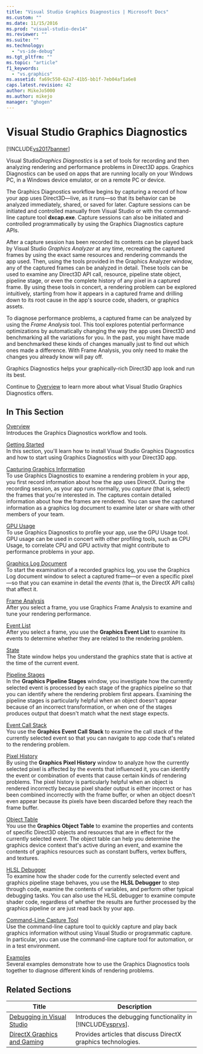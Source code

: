 ```yaml
---
title: "Visual Studio Graphics Diagnostics | Microsoft Docs"
ms.custom: ""
ms.date: 11/15/2016
ms.prod: "visual-studio-dev14"
ms.reviewer: ""
ms.suite: ""
ms.technology: 
  - "vs-ide-debug"
ms.tgt_pltfrm: ""
ms.topic: "article"
f1_keywords: 
  - "vs.graphics"
ms.assetid: fa69c550-62a7-41b5-bb1f-7eb04af1a6e8
caps.latest.revision: 42
author: MikeJo5000
ms.author: mikejo
manager: "ghogen"
---
```

# Visual Studio Graphics Diagnostics
[!INCLUDE[vs2017banner](../includes/vs2017banner.md)]

Visual Studio*Graphics Diagnostics* is a set of tools for recording and then analyzing rendering and performance problems in Direct3D apps. Graphics Diagnostics can be used on apps that are running locally on your Windows PC, in a Windows device emulator, or on a remote PC or device.  
  
 The Graphics Diagnostics workflow begins by capturing a record of how your app uses Direct3D—live, as it runs—so that its behavior can be analyzed immediately, shared, or saved for later. Capture sessions can be initiated and controlled manually from Visual Studio or with the command-line capture tool **dxcap.exe**. Capture sessions can also be initiated and controlled programmatically by using the Graphics Diagnostics capture APIs.  
  
 After a capture session has been recorded its contents can be played back by Visual Studio *Graphics Analyzer* at any time, recreating the captured frames by using the exact same resources and rendering commands the app used. Then, using the tools provided in the Graphics Analyzer window, any of the captured frames can be analyzed in detail. These tools can be used to examine any Direct3D API call, resource, pipeline state object, pipeline stage, or even the complete history of any pixel in a captured frame. By using these tools in concert, a rendering problem can be explored intuitively, starting from how it appears in a captured frame and drilling down to its root cause in the app's source code, shaders, or graphics assets.  
  
 To diagnose performance problems, a captured frame can be analyzed by using the *Frame Analysis* tool. This tool explores potential performance optimizations by automatically changing the way the app uses Direct3D and benchmarking all the variations for you. In the past, you might have made and benchmarked these kinds of changes manually just to find out which ones made a difference. With Frame Analysis, you only need to make the changes you already know will pay off.  
  
 Graphics Diagnostics helps your graphically-rich Direct3D app look and run its best.  
  
 Continue to [Overview](../debugger/overview-of-visual-studio-graphics-diagnostics.md) to learn more about what Visual Studio Graphics Diagnostics offers.  
  
## In This Section  
 [Overview](../debugger/overview-of-visual-studio-graphics-diagnostics.md)  
 Introduces the Graphics Diagnostics workflow and tools.  
  
 [Getting Started](../debugger/getting-started-with-visual-studio-graphics-diagnostics.md)  
 In this section, you'll learn how to install Visual Studio Graphics Diagnostics and how to start using Graphics Diagnostics with your Direct3D app.  
  
 [Capturing Graphics Information](../debugger/capturing-graphics-information.md)  
 To use Graphics Diagnostics to examine a rendering problem in your app, you first record information about how the app uses DirectX. During the recording session, as your app runs normally, you *capture* (that is, select) the frames that you're interested in. The captures contain detailed information about how the frames are rendered. You can save the captured information as a graphics log document to examine later or share with other members of your team.  
  
 [GPU Usage](../debugger/gpu-usage.md)  
 To use Graphics Diagnostics to profile your app, use the GPU Usage tool. GPU usage can be used in concert with other profiling tools, such as CPU Usage, to correlate CPU and GPU activity that might contribute to performance problems in your app.  
  
 [Graphics Log Document](../debugger/graphics-log-document.md)  
 To start the examination of a recorded graphics log, you use the Graphics Log document window to select a captured frame—or even a specific pixel—so that you can examine in detail the *events* (that is, the DirectX API calls) that affect it.  
  
 [Frame Analysis](../debugger/graphics-frame-analysis.md)  
 After you select a frame, you use Graphics Frame Analysis to examine and tune your rendering performance.  
  
 [Event List](../debugger/graphics-event-list.md)  
 After you select a frame, you use the **Graphics Event List** to examine its events to determine whether they are related to the rendering problem.  
  
 [State](../debugger/graphics-state.md)  
 The State window helps you understand the graphics state that is active at the time of the current event.  
  
 [Pipeline Stages](../debugger/graphics-pipeline-stages.md)  
 In the **Graphics Pipeline Stages** window, you investigate how the currently selected event is processed by each stage of the graphics pipeline so that you can identify where the rendering problem first appears. Examining the pipeline stages is particularly helpful when an object doesn't appear because of an incorrect transformation, or when one of the stages produces output that doesn't match what the next stage expects.  
  
 [Event Call Stack](../debugger/graphics-event-call-stack.md)  
 You use the **Graphics Event Call Stack** to examine the call stack of the currently selected event so that you can navigate to app code that's related to the rendering problem.  
  
 [Pixel History](../debugger/graphics-pixel-history.md)  
 By using the **Graphics Pixel History** window to analyze how the currently selected pixel is affected by the events that influenced it, you can identify the event or combination of events that cause certain kinds of rendering problems. The pixel history is particularly helpful when an object is rendered incorrectly because pixel shader output is either incorrect or has been combined incorrectly with the frame buffer, or when an object doesn't even appear because its pixels have been discarded before they reach the frame buffer.  
  
 [Object Table](../debugger/graphics-object-table.md)  
 You use the **Graphics Object Table** to examine the properties and contents of specific Direct3D objects and resources that are in effect for the currently selected event. The object table can help you determine the graphics device context that's active during an event, and examine the contents of graphics resources such as constant buffers, vertex buffers, and textures.  
  
 [HLSL Debugger](../debugger/hlsl-shader-debugger.md)  
 To examine how the shader code for the currently selected event and graphics pipeline stage behaves, you use the **HLSL Debugger** to step through code, examine the contents of variables, and perform other typical debugging tasks. You can also use the HLSL debugger to examine compute shader code, regardless of whether the results are further processed by the graphics pipeline or are just read back by your app.  
  
 [Command-Line Capture Tool](../debugger/command-line-capture-tool.md)  
 Use the command-line capture tool to quickly capture and play back graphics information without using Visual Studio or programmatic capture. In particular, you can use the command-line capture tool for automation, or in a test environment.  
  
 [Examples](../debugger/graphics-diagnostics-examples.md)  
 Several examples demonstrate how to use the Graphics Diagnostics tools together to diagnose different kinds of rendering problems.  
  
## Related Sections  
  
|Title|Description|  
|-----------|-----------------|  
|[Debugging in Visual Studio](../debugger/debugging-in-visual-studio.md)|Introduces the debugging functionality in [!INCLUDE[vsprvs](../includes/vsprvs-md.md)].|  
|[DirectX Graphics and Gaming](http://go.microsoft.com/fwlink/?LinkId=256498)|Provides articles that discuss DirectX graphics technologies.|



